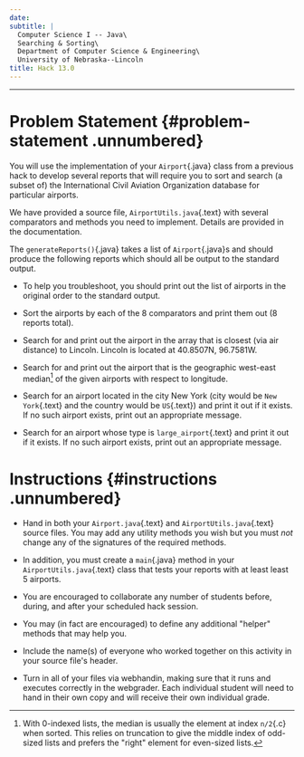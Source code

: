 ```yaml
---
date:  
subtitle: |
  Computer Science I -- Java\
  Searching & Sorting\
  Department of Computer Science & Engineering\
  University of Nebraska--Lincoln
title: Hack 13.0
---
```


------------------------------------------------------------------------

# Problem Statement {#problem-statement .unnumbered}

You will use the implementation of your `Airport`{.java} class from a
previous hack to develop several reports that will require you to sort
and search (a subset of) the International Civil Aviation Organization
database for particular airports.

We have provided a source file, `AirportUtils.java`{.text} with several
comparators and methods you need to implement. Details are provided in
the documentation.

The `generateReports()`{.java} takes a list of `Airport`{.java}s and
should produce the following reports which should all be output to the
standard output.

-   To help you troubleshoot, you should print out the list of airports
    in the original order to the standard output.

-   Sort the airports by each of the 8 comparators and print them out (8
    reports total).

-   Search for and print out the airport in the array that is closest
    (via air distance) to Lincoln. Lincoln is located at 40.8507N,
    96.7581W.

-   Search for and print out the airport that is the geographic
    west-east median[^1] of the given airports with respect to
    longitude.

-   Search for an airport located in the city New York (city would be
    `New York`{.text} and the country would be `US`{.text}) and print it
    out if it exists. If no such airport exists, print out an
    appropriate message.

-   Search for an airport whose type is `large_airport`{.text} and print
    it out if it exists. If no such airport exists, print out an
    appropriate message.

# Instructions {#instructions .unnumbered}

-   Hand in both your `Airport.java`{.text} and
    `AirportUtils.java`{.text} source files. You may add any utility
    methods you wish but you must *not* change any of the signatures of
    the required methods.

-   In addition, you must create a `main`{.java} method in your
    `AirportUtils.java`{.text} class that tests your reports with at
    least least 5 airports.

-   You are encouraged to collaborate any number of students before,
    during, and after your scheduled hack session.

-   You may (in fact are encouraged) to define any additional "helper"
    methods that may help you.

-   Include the name(s) of everyone who worked together on this activity
    in your source file's header.

-   Turn in all of your files via webhandin, making sure that it runs
    and executes correctly in the webgrader. Each individual student
    will need to hand in their own copy and will receive their own
    individual grade.

[^1]: With 0-indexed lists, the median is usually the element at index
    `n/2`{.c} when sorted. This relies on truncation to give the middle
    index of odd-sized lists and prefers the "right" element for
    even-sized lists.
